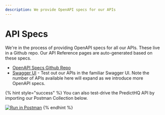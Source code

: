 ```yaml
---
description: We provide OpenAPI specs for our APIs
---
```


# API Specs

We're in the process of providing OpenAPI specs for all our APIs. These live in a Github repo. Our API Reference pages are auto-generated based on these specs.

* [OpenAPI Specs Github Repo](https://github.com/predicthq/api-specs)
* [Swagger UI](https://api.predicthq.com/docs/) - Test out our APIs in the familiar Swagger UI. Note the number of APIs available here will expand as we introduce more OpenAPI specs.

{% hint style="success" %}
You can also test-drive the PredictHQ API by importing our Postman Collection below.&#x20;

[![Run in Postman](https://run.pstmn.io/button.svg)](https://god.gw.postman.com/run-collection/30781535-c2432730-7b3f-417f-8e8f-1153c9176bd6?action=collection%2Ffork\&source=rip_markdown\&collection-url=entityId%3D30781535-c2432730-7b3f-417f-8e8f-1153c9176bd6%26entityType%3Dcollection%26workspaceId%3D2185441d-0210-43a4-a306-6a0b5f962481)
{% endhint %}
